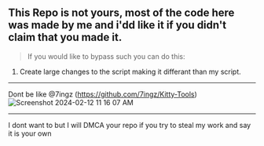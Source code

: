 This Repo is not yours, most of the code here was made by me and i'dd like it if you didn't claim that you made it.
-------------------------------------------------------
> If you would like to bypass such you can do this:
1. Create large changes to the script making it differant than my script.
-------------------------------------------------------

Dont be like @7ingz  (https://github.com/7ingz/Kitty-Tools)
![Screenshot 2024-02-12 11 16 07 AM](https://github.com/CPScript/Kitty-Tools/assets/83523587/65ddc911-c937-4fb8-ae87-93fe33e649d4)


-------------------------------------------------------

I dont want to but I will DMCA your repo if you try to steal my work and say it is your own
